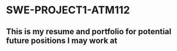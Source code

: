 # SWE-PROJECT1-ATM112
## This is my resume and portfolio for potential future positions I may work at
